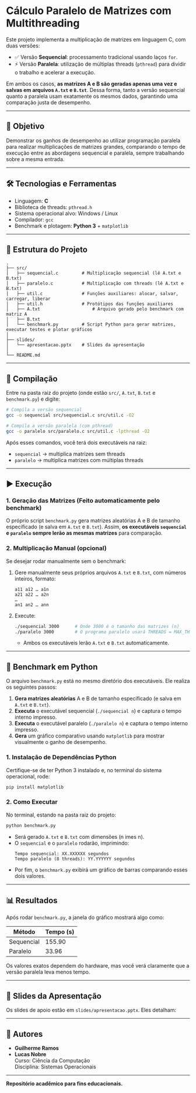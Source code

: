 # Cálculo Paralelo de Matrizes com Multithreading

Este projeto implementa a multiplicação de matrizes em linguagem C, com duas versões:

- ✅ Versão **Sequencial**: processamento tradicional usando laços `for`.
- ⚡ Versão **Paralela**: utilização de múltiplas threads (`pthread`) para dividir o trabalho e acelerar a execução.

Em ambos os casos, **as matrizes A e B são geradas apenas uma vez e salvas em arquivos `A.txt` e `B.txt`**. Dessa forma, tanto a versão sequencial quanto a paralela usam exatamente os mesmos dados, garantindo uma comparação justa de desempenho.

---

## 🧠 Objetivo

Demonstrar os ganhos de desempenho ao utilizar programação paralela para realizar multiplicações de matrizes grandes, comparando o tempo de execução entre as abordagens sequencial e paralela, sempre trabalhando sobre a mesma entrada.

---

## 🛠️ Tecnologias e Ferramentas

- Linguagem: **C**
- Biblioteca de threads: `pthread.h`
- Sistema operacional alvo: Windows / Linux
- Compilador: `gcc`
- Benchmark e plotagem: **Python 3** + `matplotlib`

---

## 📁 Estrutura do Projeto

```
.
├── src/
│   ├── sequencial.c         # Multiplicação sequencial (lê A.txt e B.txt)
│   ├── paralelo.c           # Multiplicação com threads (lê A.txt e B.txt)
│   ├── util.c               # Funções auxiliares: alocar, salvar, carregar, liberar
│   ├── util.h               # Protótipos das funções auxiliares
│   ├── A.txt                    # Arquivo gerado pelo benchmark com matriz A
│   ├── B.txt 
│   └── benchmark.py         # Script Python para gerar matrizes, executar testes e plotar gráficos
│
├── slides/
│   └── apresentacao.pptx    # Slides da apresentação
│
└── README.md
```

---

## 📌 Compilação

Entre na pasta raiz do projeto (onde estão `src/`, `A.txt`, `B.txt` e `benchmark.py`) e digite:

```bash
# Compila a versão sequencial
gcc -o sequencial src/sequencial.c src/util.c -O2

# Compila a versão paralela (com pthread)
gcc -o paralelo src/paralelo.c src/util.c -lpthread -O2
```

Após esses comandos, você terá dois executáveis na raiz:

- `sequencial`  → multiplica matrizes sem threads
- `paralelo`    → multiplica matrizes com múltiplas threads

---

## ▶️ Execução

### 1. Geração das Matrizes (Feito automaticamente pelo benchmark)  
O próprio script `benchmark.py` gera matrizes aleatórias A e B de tamanho especificado (e salva em `A.txt` e `B.txt`). Assim, **os executáveis `sequencial` e `paralelo` sempre lerão as mesmas matrizes** para comparação.

### 2. Multiplicação Manual (opcional)  
Se desejar rodar manualmente sem o benchmark:

1. Gere manualmente seus próprios arquivos `A.txt` e `B.txt`, com números inteiros, formato:
   ```
   a11 a12 … a1n
   a21 a22 … a2n
   …
   an1 an2 … ann
   ```

2. Execute:
   ```bash
   ./sequencial 3000      # Onde 3000 é o tamanho das matrizes (n)
   ./paralelo 3000        # O programa paralelo usará THREADS = MAX_THREADS definido em código
   ```

   - Ambos os executáveis lerão `A.txt` e `B.txt` automaticamente.

---

## 🚀 Benchmark em Python

O arquivo `benchmark.py` está no mesmo diretório dos executáveis. Ele realiza os seguintes passos:

1. **Gera matrizes aleatórias** A e B de tamanho especificado (e salva em `A.txt` e `B.txt`).
2. **Executa** o executável sequencial (`./sequencial n`) e captura o tempo interno impresso.
3. **Executa** o executável paralelo (`./paralelo n`) e captura o tempo interno impresso.
4. **Gera** um gráfico comparativo usando `matplotlib` para mostrar visualmente o ganho de desempenho.

### 1. Instalação de Dependências Python

Certifique-se de ter Python 3 instalado e, no terminal do sistema operacional, rode:

```bash
pip install matplotlib
```

### 2. Como Executar

No terminal, estando na pasta raiz do projeto:

```bash
python benchmark.py
```
- Será gerado `A.txt` e `B.txt` com dimensões \(n 	imes n\).
- O `sequencial` e o `paralelo` rodarão, imprimindo:
  ```
  Tempo sequencial: XX.XXXXXX segundos
  Tempo paralelo (8 threads): YY.YYYYYY segundos
  ```
- Por fim, o `benchmark.py` exibirá um gráfico de barras comparando esses dois valores.

---

## 📊 Resultados

Após rodar `benchmark.py`, a janela do gráfico mostrará algo como:

| Método      | Tempo (s) |
|-------------|-----------|
| Sequencial  | 155.90    |
| Paralelo    |  33.96    |

Os valores exatos dependem do hardware, mas você verá claramente que a versão paralela leva menos tempo.

---

## 📎 Slides da Apresentação

Os slides de apoio estão em `slides/apresentacao.pptx`. Eles detalham:

---

## 🧠 Autores

- **Guilherme Ramos**  
- **Lucas Nobre**  
Curso: Ciência da Computação  
Disciplina: Sistemas Operacionais

---

**Repositório acadêmico para fins educacionais.**
